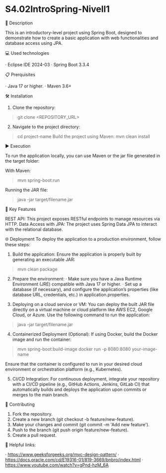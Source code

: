 # S4.02IntroSpring-Nivell1

📄 Description

This is an introductory-level project using Spring Boot, designed to demonstrate how to create a basic application with web functionalities and database access using JPA.

💻 Used technologies

· Eclipse IDE 2024-03
· Spring Boot 3.3.4


📋 Prerquisites

· Java 17 or higher.
· Maven 3.6+


🛠️ Installation

1. Clone the repository:
> git clone <REPOSITORY_URL>
2. Navigate to the project directory:
> cd project-name
Build the project using Maven:
> mvn clean install


▶️ Execution

To run the application locally, you can use Maven or the jar file generated in the target folder:

With Maven:
> mvn spring-boot:run

Running the JAR file:
> java -jar target/filename.jar


🔑 Key Features

REST API: This project exposes RESTful endpoints to manage resources via HTTP.
Data Access with JPA: The project uses Spring Data JPA to interact with the relational database.

🌐 Deployment
To deploy the application to a production environment, follow these steps:

1. Build the application: Ensure the application is properly built by generating an executable JAR:
> mvn clean package

2. Prepare the environment:
· Make sure you have a Java Runtime Environment (JRE) compatible with Java 17 or higher.
· Set up a database (if necessary), and configure the application’s properties (like database URL, credentials, etc.) in application.properties.

3. Deploying on a cloud service or VM: You can deploy the built JAR file directly on a virtual machine or cloud platform like AWS EC2, Google Cloud, or Azure. Use the following command to run the application:

> java -jar target/filename.jar

4. Containerized Deployment (Optional): If using Docker, build the Docker image and run the container:
> mvn spring-boot:build-image
> docker run -p 8080:8080 your-image-name

Ensure that the container is configured to run in your desired cloud environment or orchestration platform (e.g., Kubernetes).

5. CI/CD Integration: For continuous deployment, integrate your repository with a CI/CD pipeline (e.g., GitHub Actions, Jenkins, GitLab CI) that automatically builds and deploys the application upon commits or merges to the main branch.


🤝 Contributing
1. Fork the repository.
2. Create a new branch (git checkout -b feature/new-feature).
3. Make your changes and commit (git commit -m 'Add new feature').
4. Push to the branch (git push origin feature/new-feature).
5. Create a pull request.


🔗 Helpful links: 

· https://www.geeksforgeeks.org/mvc-design-pattern/
· https://docs.oracle.com/cd/E19316-01/819-3669/bnbro/index.html
· https://www.youtube.com/watch?v=gPnd-hzM_6A
